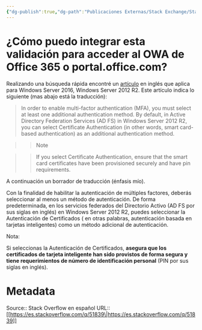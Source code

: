 ```yaml
---
{"dg-publish":true,"dg-path":"Publicaciones Externas/Stack Exchange/Stack Overflow en español/es.stackoverflow.com-51839.md","permalink":"/publicaciones-externas/stack-exchange/stack-overflow-en-espanol/es-stackoverflow-com-51839/","title":"¿Cómo puedo integrar esta validación para acceder al OWA de Office 365 o portal.office.com?","hide":true,"noteIcon":"default","created":"2024-04-03T12:49:10.759-06:00","updated":"2024-04-05T16:43:49.186-06:00"}
---
```


# ¿Cómo puedo integrar esta validación para acceder al OWA de Office 365 o portal.office.com?

Realizando una búsqueda rápida encontré un [artículo][1] en inglés que aplica para Windows Server 2016, Windows Server 2012 R2. Este artículo indica lo siguiente (mas abajo está la traducción):


>In order to enable multi-factor authentication (MFA), you must select at least one additional authentication method. By default, in Active Directory Federation Services (AD FS) in Windows Server 2012 R2, you can select Certificate Authentication (in other words, smart card-based authentication) as an additional authentication method.

> >Note

> >If you select Certificate Authentication, ensure that the smart card certificates have been provisioned securely and have pin requirements.

A continuación un borrador de traducción (énfasis mío).

Con la finalidad de habilitar la autenticación de múltiples factores, deberás seleccionar al menos un método de autenticación. De forma predeterminada, en los servicios federados del Directorio Activo (AD FS por sus siglas en inglés) en Windows Server 2012 R2, puedes seleccionar la Autenticación de Certificados ( en otras palabras, autenticación basada en tarjetas inteligentes) como un método adicional de autenticación.

Nota:

Si seleccionas la Autenticación de Certificados, **asegura que los certificados de tarjeta inteligente han sido provistos de forma segura y tiene requerimientos de número de identificación personal** (PIN por sus siglas en inglés).

  [1]: https://technet.microsoft.com/en-us/windows-server-docs/identity/ad-fs/operations/configure-additional-authentication-methods-for-ad-fs

# Metadata
Source:: Stack Overflow en español
URL:: [[https://es.stackoverflow.com/q/51839\|https://es.stackoverflow.com/q/51839]]

